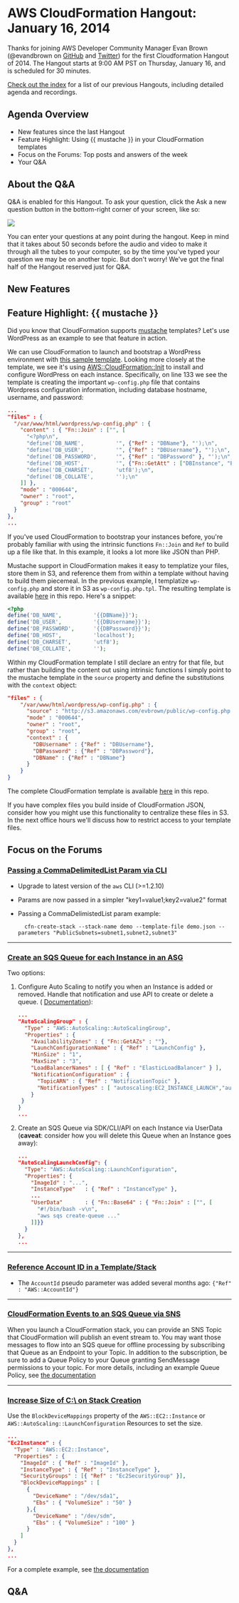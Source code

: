 AWS CloudFormation Hangout: January 16, 2014
========================================================
Thanks for joining AWS Developer Community Manager Evan Brown (@evandbrown on [GitHub](http://github.com/evandbrown) and [Twitter](http://twitter.com/evandbrown)) for the first Cloudformation Hangout of 2014. The Hangout starts at 9:00 AM PST on Thursday, January 16, and is scheduled for 30 minutes.

[Check out the index](../README.md) for a list of our previous Hangouts, including detailed agenda and recordings.

## Agenda Overview
* New features since the last Hangout
* Feature Highlight: Using {{ mustache }} in your CloudFormation templates
* Focus on the Forums: Top posts and answers of the week
* Your Q&A

## About the Q&A
Q&A is enabled for this Hangout. To ask your question, click the Ask a new question button in the bottom-right corner of your screen, like so:

![](img/hangout-qa.png)

You can enter your questions at any point during the hangout. Keep in mind that it takes about 50 seconds before the audio and video to make it through all the tubes to your computer, so by the time you've typed your question we may be on another topic. But don't worry! We've got the final half of the Hangout reserved just for Q&A.

## New Features

## Feature Highlight: {{ mustache }}
Did you know that CloudFormation supports [mustache](http://mustache.github.io/) templates? Let's use WordPress as an example to see that feature in action.

We can use CloudFormation to launch and bootstrap a WordPress environment with [this sample template](https://s3.amazonaws.com/cloudformation-templates-us-east-1/WordPress_Single_Instance_With_RDS.template). Looking more closely at the template, we see it's using [AWS::CloudFormation::Init](http://docs.aws.amazon.com/AWSCloudFormation/latest/UserGuide/aws-resource-init.html) to install and configure WordPress on each instance. Specifically, on line 133 we see the template is creating the important `wp-config.php` file that contains Wordpress configuration information, including database hostname, username, and password:

```json
...
"files" : {
  "/var/www/html/wordpress/wp-config.php" : {
    "content" : { "Fn::Join" : ["", [
      "<?php\n",
      "define('DB_NAME',          '", {"Ref" : "DBName"}, "');\n",
      "define('DB_USER',          '", {"Ref" : "DBUsername"}, "');\n",
      "define('DB_PASSWORD',      '", {"Ref" : "DBPassword" }, "');\n",
      "define('DB_HOST',          '", {"Fn::GetAtt" : ["DBInstance", "Endpoint.Address"]},"');\n",
      "define('DB_CHARSET',       'utf8');\n",
      "define('DB_COLLATE',       '');\n"
    ]] },
    "mode" : "000644",
    "owner" : "root",
    "group" : "root"
  }
},
...
```

If you've used CloudFormation to bootstrap your instances before, you're probably familiar with using the intrinsic functions `Fn::Join` and `Ref` to build up a file like that. In this example, it looks a lot more like JSON than PHP.

Mustache support in CloudFormation makes it easy to templatize your files, store them in S3, and reference them from within a template without having to build them piecemeal. In the previous example, I templatize `wp-config.php` and store it in S3 as `wp-config.php.tpl`. The resulting template is available [here](wp-config.php.tpl) in this repo. Here's a snippet:

```php
<?php
define('DB_NAME',          '{{DBName}}');
define('DB_USER',          '{{DBUsername}}');
define('DB_PASSWORD',      '{{DBPassword}}');
define('DB_HOST',          'localhost');
define('DB_CHARSET',       'utf8');
define('DB_COLLATE',       '');
```

Within my CloudFormation template I still declare an entry for that file, but rather than building the content out using intrinsic functions I simply point to the mustache template in the `source` property and define the substitutions with the `context` object:

```json
"files" : { 
    "/var/www/html/wordpress/wp-config.php" : {
      "source" : "http://s3.amazonaws.com/evbrown/public/wp-config.php.tpl",
      "mode" : "000644",
      "owner" : "root",
      "group" : "root",
      "context" : {
        "DBUsername" : {"Ref" : "DBUsername"},
        "DBPassword" : {"Ref" : "DBPassword"},
        "DBName" : {"Ref" : "DBName"}
      }
    }
}
```

The complete CloudFormation template is available [here](wp-mustache.cfn.json) in this repo.

If you have complex files you build inside of CloudFormation JSON, consider how you might use this functionality to centralize these files in S3. In the next office hours we'll discuss how to restrict access to your template files.

## Focus on the Forums

### [Passing a CommaDelimitedList Param via CLI](https://forums.aws.amazon.com/thread.jspa?threadID=142854&tstart=0)
* Upgrade to latest version of the `aws` CLI (>=1.2.10)
* Params are now passed in a simpler "key1=value1;key2=value2" format
* Passing a CommaDelimistedList param example:

        cfn-create-stack --stack-name demo --template-file demo.json --parameters "PublicSubnets=subnet1,subnet2,subnet3"

---

### [ Create an SQS Queue for each Instance in an ASG](https://forums.aws.amazon.com/thread.jspa?threadID=143546&tstart=0#)
Two options:

1. Configure Auto Scaling to notify you when an Instance is added or removed. Handle that notification and use API to create or delete a queue. ( [Documentation](http://docs.aws.amazon.com/AWSCloudFormation/latest/UserGuide/aws-properties-as-group.html#cfn-as-group-notificationconfiguration)):

    ```json
    ...
    "AutoScalingGroup" : {
      "Type" : "AWS::AutoScaling::AutoScalingGroup",
      "Properties" : {
        "AvailabilityZones" : { "Fn::GetAZs" : ""},
        "LaunchConfigurationName" : { "Ref" : "LaunchConfig" },
        "MinSize" : "1",
        "MaxSize" : "3",
        "LoadBalancerNames" : [ { "Ref" : "ElasticLoadBalancer" } ],
        "NotificationConfiguration" : {
          "TopicARN" : { "Ref" : "NotificationTopic" },
          "NotificationTypes" : [ "autoscaling:EC2_INSTANCE_LAUNCH","autoscaling:EC2_INSTANCE_LAUNCH_ERROR","autoscaling:EC2_INSTANCE_TERMINATE", "autoscaling:EC2_INSTANCE_TERMINATE_ERROR"]
        }
     }
    }
    ...
    ```

2. Create an SQS Queue via SDK/CLI/API on each Instance via UserData (**caveat**: consider how you will delete this Queue when an Instance goes away):

    ```json
    ...
    "AutoScalingLaunchConfig": {  
      "Type": "AWS::AutoScaling::LaunchConfiguration",
      "Properties": {
        "ImageId" : "...",
        "InstanceType"   : { "Ref" : "InstanceType" },
        ...
        "UserData"       : { "Fn::Base64" : { "Fn::Join" : ["", [
          "#!/bin/bash -v\n",
          "aws sqs create-queue ..."
        ]]}}        
      }
    },
    ...
    ```

---

### [Reference Account ID in a Template/Stack](https://forums.aws.amazon.com/thread.jspa?threadID=101106&tstart=0#)

* The `AccountId` pseudo parameter was added several months ago: `{"Ref" : "AWS::AccountId"}`

---

### [CloudFormation Events to an SQS Queue via SNS](https://forums.aws.amazon.com/thread.jspa?threadID=143617&tstart=0)

When you launch a CloudFormation stack, you can provide an SNS Topic that CloudFormation will publish an event stream to. You may want those messages to flow into an SQS queue for offline processing by subscribing that Queue as an Endpoint to your Topic. In addition to the subscription, be sure to add a Queue Policy to your Queue granting SendMessage permissions to your topic. For more details, including an example Queue Policy, see [the documentation](http://docs.aws.amazon.com/sns/latest/dg/SendMessageToSQS.html)

---

### [Increase Size of C:\ on Stack Creation](https://forums.aws.amazon.com/thread.jspa?threadID=142940&tstart=0)
Use the `BlockDeviceMappings` property of the `AWS::EC2::Instance` or `AWS::AutoScaling::LaunchConfiguration` Resources to set the size.

```json
...
"Ec2Instance" : {
  "Type" : "AWS::EC2::Instance", 
  "Properties" : {
    "ImageId" : { "Ref" : "ImageId" },
    "InstanceType" : { "Ref" : "InstanceType" },
    "SecurityGroups" : [{ "Ref" : "Ec2SecurityGroup" }],
    "BlockDeviceMappings" : [
      {
        "DeviceName" : "/dev/sda1",
        "Ebs" : { "VolumeSize" : "50" } 
      },{
        "DeviceName" : "/dev/sdm",
        "Ebs" : { "VolumeSize" : "100" }
      }
    ]
  }
},
...
```

For a complete example, see [the documentation](http://docs.aws.amazon.com/AWSCloudFormation/latest/UserGuide/quickref-ec2.html#scenario-ec2-bdm)

## Q&A